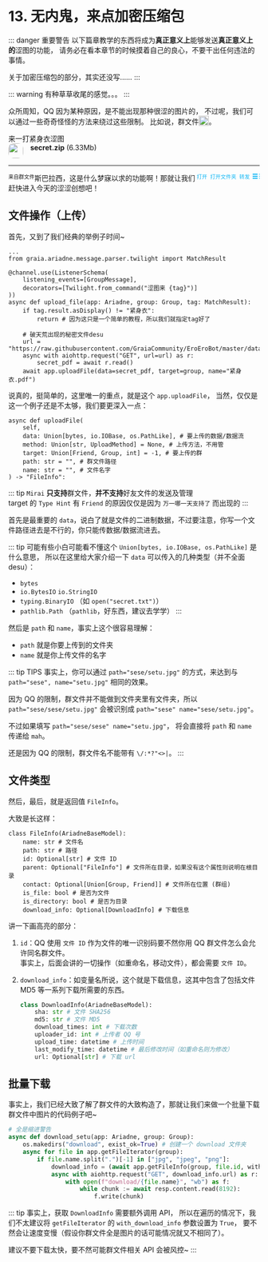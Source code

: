 # 13. 无内鬼，来点加密压缩包

::: danger 重要警告
以下篇章教学的东西将成为**真正意义上**能够发送**真正意义上的**涩图的功能，
请务必在看本章节的时候摸着自己的良心，不要干出任何违法的事情。

关于加密压缩包的部分，其实还没写……
:::

::: warning
有种草草收尾的感觉。。。
:::

众所周知，QQ 因为某种原因，是不能出现那种很涩的图片的，
不过呢，我们可以通过一些奇奇怪怪的方法来绕过这些限制。
比如说，群文件<img src="/images/tutorials/8_wangwang.webp" height=20 style="vertical-align:text-bottom">。

<ChatPanel title="GraiaCommunity">
  <ChatMessage name="GraiaX" onright>来一打紧身衣涩图</ChatMessage>
  <ChatMessage name="EroEroBot" :avatar="$withBase('/avatar/ero.webp')">
    <div style="width: 200px">
      <img src="/images/tutorials/13_compressed_file.svg" class="no-zoom" style="
        width: 30px;
        border-radius:10px;
        border: solid 10px var(--c-details-bg);
        background-color: var(--c-details-bg);
        vertical-align:top;
        margin-right: 10px"/>
      <strong>secret.zip</strong> (6.33Mb)
    </div>
    <hr style="border-top: 2px solid var(--c-details-bg); color: var(--c-details-bg)"/>
    <div style="float:left; font-size: 0.75em">来自群文件</div>
    <div style="float:right; font-size: 0.75em; color: #12B7F5">
      <a onclick="window.open('https:\/\/www.bilibili.com/video/BV1GJ411x7h7', '_blank')" target="_blank" style="color: #12B7F5">打开</a>&nbsp;
      <a onclick="window.open('https:\/\/www.bilibili.com/video/BV1GJ411x7h7', '_blank')" target="_blank" style="color: #12B7F5">打开文件夹</a>&nbsp;
      <a onclick="window.open('http:\/\/connect.qq.com/widget/shareqq/index.html?url=https:\/\/www.bilibili.com/video/BV1GJ411x7h7&sharesource=qzone&title=你被骗了&pics=https:\/\/i1.hdslb.com/bfs/archive/5242750857121e05146d5d5b13a47a2a6dd36e98.jpg&summary=NeverGonnaGiveYouUp&desc=NeverGonnaGiveYouUp', '_blank')" target="_blank" style="color: #12B7F5">转发</a>&nbsp;
      <div style="width:10px; height:2px;border-top:6px double;border-bottom:2px solid;display: inline-block;" onclick="window.open('https:\/\/www.bilibili.com/video/BV1GJ411x7h7', '_blank')"></div>
    <div style="width:1px; height:2px;border-top:6px double;border-bottom:2px solid;display: inline-block;"></div></div>
  </ChatMessage>
</ChatPanel>

斯巴拉西，这是什么梦寐以求的功能啊！那就让我们赶快进入今天的涩涩创想吧！

## 文件操作（上传）

首先，又到了我们经典的举例子时间~

``` python{15}
...
from graia.ariadne.message.parser.twilight import MatchResult

@channel.use(ListenerSchema(
    listening_events=[GroupMessage],
    decorators=[Twilight.from_command("涩图来 {tag}")]
))
async def upload_file(app: Ariadne, group: Group, tag: MatchResult):
    if tag.result.asDisplay() != "紧身衣":
        return # 因为这只是一个简单的教程，所以我们就指定tag好了

    # 破天荒出现的秘密文件desu
    url = "https://raw.githubusercontent.com/GraiaCommunity/EroEroBot/master/data/secret.pdf"
    async with aiohttp.request("GET", url=url) as r:
        secret_pdf = await r.read()
    await app.uploadFile(data=secret_pdf, target=group, name="紧身衣.pdf")
```

说真的，挺简单的，这里唯一的重点，就是这个 `app.uploadFile`，
当然，仅仅是这一个例子还是不太够，我们要更深入一点：

``` python{3,6-7}
async def uploadFile(
    self,
    data: Union[bytes, io.IOBase, os.PathLike], # 要上传的数据/数据流
    method: Union[str, UploadMethod] = None, # 上传方法，不用管
    target: Union[Friend, Group, int] = -1, # 要上传的群
    path: str = "", # 群文件路径
    name: str = "", # 文件名字
) -> "FileInfo":
```

::: tip
`Mirai` **只支持**群文件，**并不支持**好友文件的发送及管理<br>
target 的 `Type Hint` 有 `Friend` 的原因仅仅是因为 `万一哪一天支持了` 而出现的
:::

首先是最重要的 `data`，说白了就是文件的二进制数据，不过要注意，你写一个文件路径进去是不行的，你只能传数据/数据流进去。

::: tip
可能有些小白可能看不懂这个 `Union[bytes, io.IOBase, os.PathLike]` 是什么意思，
所以在这里给大家介绍一下 `data` 可以传入的几种类型（并不全面 desu）：

- `bytes`
- `io.BytesIO` `io.StringIO`
- `typing.BinaryIO` （如 `open("secret.txt")`）
- `pathlib.Path` （`pathlib`，好东西，建议去学学）
:::

然后是 `path` 和 `name`，事实上这个很容易理解：

- `path` 就是你要上传到的文件夹
- `name` 就是你上传文件的名字

::: tip TIPS
事实上，你可以通过 `path="sese/setu.jpg"` 的方式，来达到与
`path="sese", name="setu.jpg"` 相同的效果。

因为 QQ 的限制，群文件并不能做到文件夹里有文件夹，所以
`path="sese/sese/setu.jpg"` 会被识别成 `path="sese" name="sese/setu.jpg"`。

不过如果填写 `path="sese/sese" name="setu.jpg"`，
将会直接将 `path` 和 `name` 传递给 `mah`。

还是因为 QQ 的限制，群文件名不能带有 `\/:*?"<>|`。
:::

## 文件类型

然后，最后，就是返回值 `FileInfo`。

大致是长这样：

``` python{3,8}
class FileInfo(AriadneBaseModel):
    name: str # 文件名
    path: str # 路径
    id: Optional[str] # 文件 ID
    parent: Optional["FileInfo"] # 文件所在目录，如果没有这个属性则说明在根目录
    contact: Optional[Union[Group, Friend]] # 文件所在位置 (群组)
    is_file: bool # 是否为文件
    is_directory: bool # 是否为目录
    download_info: Optional[DownloadInfo] # 下载信息
```

讲一下画高亮的部分：

1. `id`：QQ 使用 `文件 ID` 作为文件的唯一识别码<Curtain>要不然你用 QQ 群文件怎么会允许同名群文件</Curtain>。<br>
    事实上，后面会讲的一切操作（如重命名，移动文件），都会需要 `文件 ID`。

2. `download_info`：如变量名所说，这个就是下载信息，这其中包含了包括文件 MD5 等一系列下载所需要的东西。

    ``` python
    class DownloadInfo(AriadneBaseModel):
        sha: str # 文件 SHA256
        md5: str # 文件 MD5
        download_times: int # 下载次数
        uploader_id: int # 上传者 QQ 号
        upload_time: datetime # 上传时间
        last_modify_time: datetime # 最后修改时间（如重命名则为修改）
        url: Optional[str] # 下载 url
    ```

## 批量下载

事实上，我们已经大致了解了群文件的大致构造了，那就让我们来做一个批量下载群文件中图片的代码例子吧~

``` python
# 全是缩进警告
async def download_setu(app: Ariadne, group: Group):
    os.makedirs("download", exist_ok=True) # 创建一个 download 文件夹
    async for file in app.getFileIterator(group):
        if file.name.split(".")[-1] in ["jpg", "jpeg", "png"]:
            download_info = (await app.getFileInfo(group, file.id, with_download_info=True)).download_info
            async with aiohttp.request("GET", download_info.url) as r:
                with open(f"download/{file.name}", "wb") as f:
                    while chunk := await resp.content.read(8192):
                        f.write(chunk)
```

::: tip
事实上，获取 `DownloadInfo` 需要额外调用 API，
所以在遍历的情况下，我们不太建议将 `getFileIterator` 的 `with_download_info` 参数设置为 `True`，
要不然会让速度变慢（假设你群文件全是图片的话可能情况就又不相同了）。

建议不要下载太快，要不然可能群文件相关 API 会被风控~
:::
